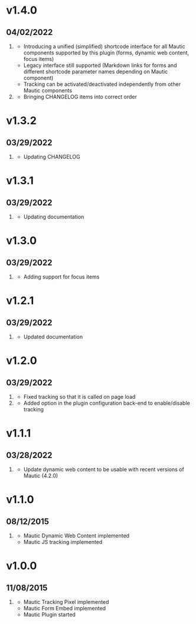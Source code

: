 # v1.4.0
## 04/02/2022

1. [](#new)
    * Introducing a unified (simplified) shortcode interface for all Mautic
      components supported by this plugin (forms, dynamic web content, focus
      items)
    * Legacy interface still supported (Markdown links for forms and different
      shortcode parameter names depending on Mautic component)
    * Tracking can be activated/deactivated independently from other Mautic
      components
2. [](#improved)
    * Bringing CHANGELOG items into correct order

# v1.3.2
## 03/29/2022

1. [](#bugfix)
    * Updating CHANGELOG

# v1.3.1
## 03/29/2022

1. [](#bugfix)
    * Updating documentation

# v1.3.0
## 03/29/2022

1. [](#new)
    * Adding support for focus items

# v1.2.1
## 03/29/2022

1. [](#bugfix)
    * Updated documentation

# v1.2.0
## 03/29/2022

1. [](#bugfix)
    * Fixed tracking so that it is called on page load
2. [](#new)
    * Added option in the plugin configuration back-end to enable/disable
      tracking

# v1.1.1
## 03/28/2022

1. [](#bugfix)
    * Update dynamic web content to be usable with recent versions of Mautic (4.2.0)
# v1.1.0
## 08/12/2015

1. [](#new)
    * Mautic Dynamic Web Content implemented
    * Mautic JS tracking implemented

# v1.0.0
## 11/08/2015

1. [](#new)
    * Mautic Tracking Pixel implemented
    * Mautic Form Embed implemented
    * Mautic Plugin started
